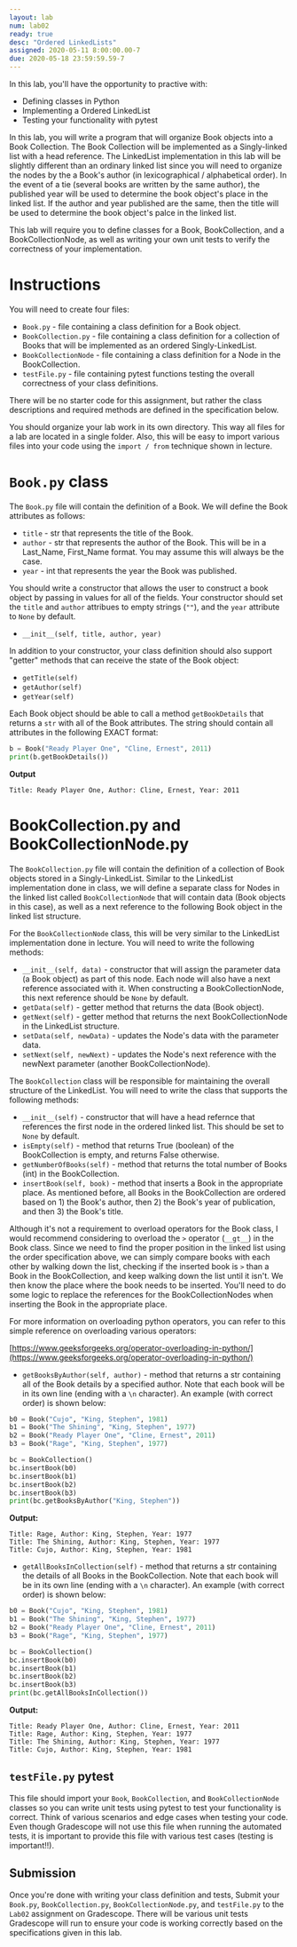 ```yaml
---
layout: lab
num: lab02
ready: true
desc: "Ordered LinkedLists"
assigned: 2020-05-11 8:00:00.00-7
due: 2020-05-18 23:59:59.59-7
---
```


In this lab, you'll have the opportunity to practive with:

* Defining classes in Python
* Implementing a Ordered LinkedList
* Testing your functionality with pytest

In this lab, you will write a program that will organize Book objects into a Book Collection. The Book Collection will be implemented as a Singly-linked list with a head reference. The LinkedList implementation in this lab will be slightly different than an ordinary linked list since you will need to organize the nodes by the a Book's author (in lexicographical / alphabetical order). In the event of a tie (several books are written by the same author), the published year will be used to determine the book object's place in the linked list. If the author and year published are the same, then the title will be used to determine the book object's palce in the linked list.

This lab will require you to define classes for a Book, BookCollection, and a BookCollectionNode, as well as writing your own unit tests to verify the correctness of your implementation.

# Instructions

You will need to create four files:
* `Book.py` - file containing a class definition for a Book object.
* `BookCollection.py` - file containing a class definition for a collection of Books that will be implemented as an ordered Singly-LinkedList.
* `BookCollectionNode` - file containing a class definition for a Node in the BookCollection.
* `testFile.py` - file containing pytest functions testing the overall correctness of your class definitions.

There will be no starter code for this assignment, but rather the class descriptions and required methods are defined in the specification below.

You should organize your lab work in its own directory. This way all files for a lab are located in a single folder. Also, this will be easy to import various files into your code using the `import / from` technique shown in lecture.

# `Book.py` class

The `Book.py` file will contain the definition of a Book. We will define the Book attributes as follows:

* `title` - str that represents the title of the Book.
* `author` - str that represents the author of the Book. This will be in a Last_Name, First_Name format. You may assume this will always be the case.
* `year` - int that represents the year the Book was published.

You should write a constructor that allows the user to construct a book object by passing in values for all of the fields. Your constructor should set the `title` and `author` attribues to empty strings (`""`), and the `year` attribute to `None` by default.

* `__init__(self, title, author, year)`

In addition to your constructor, your class definition should also support "getter" methods that can receive the state of the Book object:

* `getTitle(self)`
* `getAuthor(self)`
* `getYear(self)`

Each Book object should be able to call a method `getBookDetails` that returns a `str` with all of the Book attributes. The string should contain all attributes in the following EXACT format:

```python
b = Book("Ready Player One", "Cline, Ernest", 2011)
print(b.getBookDetails())
```

<b>Output</b>

```
Title: Ready Player One, Author: Cline, Ernest, Year: 2011
```

# BookCollection.py and BookCollectionNode.py

The `BookCollection.py` file will contain the definition of a collection of Book objects stored in a Singly-LinkedList. Similar to the LinkedList implementation done in class, we will define a separate class for Nodes in the linked list called `BookCollectionNode` that will contain data (Book objects in this case), as well as a next reference to the following Book object in the linked list structure.

For the `BookCollectionNode` class, this will be very similar to the LinkedList implementation done in lecture. You will need to write the following methods:

* `__init__(self, data)` - constructor that will assign the parameter data (a Book object) as part of this node. Each node will also have a next reference associated with it. When constructing a BookCollectionNode, this next reference should be `None` by default.
* `getData(self)` - getter method that returns the data (Book object).
* `getNext(self)` - getter method that returns the next BookCollectionNode in the LinkedList structure. 
* `setData(self, newData)` - updates the Node's data with the parameter data.
* `setNext(self, newNext)` - updates the Node's next reference with the newNext parameter (another BookCollectionNode).

The `BookCollection` class will be responsible for maintaining the overall structure of the LinkedList. You will need to write the class that supports the following methods:

* `__init__(self)` - constructor that will have a head refernce that references the first node in the ordered linked list. This should be set to `None` by default.
* `isEmpty(self)` - method that returns True (boolean) of the BookCollection is empty, and returns False otherwise.
* `getNumberOfBooks(self)` - method that returns the total number of Books (int) in the BookCollection.
* `insertBook(self, book)` - method that inserts a Book in the appropriate place. As mentioned before, all Books in the BookCollection are ordered based on 1) the Book's author, then 2) the Book's year of publication, and then 3) the Book's title.

Although it's not a requirement to overload operators for the Book class, I would recommend considering to overload the `>` operator (`__gt__`) in the Book class. Since we need to find the proper position in the linked list using the order specification above, we can simply compare books with each other by walking down the list, checking if the inserted book is `>` than a Book in the BookCollection, and keep walking down the list until it isn't. We then know the place where the book needs to be inserted. You'll need to do some logic to replace the references for the BookCollectionNodes when inserting the Book in the appropriate place.

For more information on overloading python operators, you can refer to this simple reference on overloading various operators:

[https://www.geeksforgeeks.org/operator-overloading-in-python/](https://www.geeksforgeeks.org/operator-overloading-in-python/)

* `getBooksByAuthor(self, author)` - method that returns a str containing all of the Book details by a specified author. Note that each book will be in its own line (ending with a `\n` character). An example (with correct order) is shown below:

```python
b0 = Book("Cujo", "King, Stephen", 1981)
b1 = Book("The Shining", "King, Stephen", 1977)
b2 = Book("Ready Player One", "Cline, Ernest", 2011)
b3 = Book("Rage", "King, Stephen", 1977)

bc = BookCollection()
bc.insertBook(b0)
bc.insertBook(b1)
bc.insertBook(b2)
bc.insertBook(b3)
print(bc.getBooksByAuthor("King, Stephen"))
```

<b> Output: </b>

```
Title: Rage, Author: King, Stephen, Year: 1977
Title: The Shining, Author: King, Stephen, Year: 1977
Title: Cujo, Author: King, Stephen, Year: 1981
```

* `getAllBooksInCollection(self)` - method that returns a str containing the details of all Books in the BookCollection. Note that each book will be in its own line (ending with a `\n` character). An example (with correct order) is shown below:

```python
b0 = Book("Cujo", "King, Stephen", 1981)
b1 = Book("The Shining", "King, Stephen", 1977)
b2 = Book("Ready Player One", "Cline, Ernest", 2011)
b3 = Book("Rage", "King, Stephen", 1977)

bc = BookCollection()
bc.insertBook(b0)
bc.insertBook(b1)
bc.insertBook(b2)
bc.insertBook(b3)
print(bc.getAllBooksInCollection())
```

<b> Output: </b>

```
Title: Ready Player One, Author: Cline, Ernest, Year: 2011
Title: Rage, Author: King, Stephen, Year: 1977
Title: The Shining, Author: King, Stephen, Year: 1977
Title: Cujo, Author: King, Stephen, Year: 1981
```

## `testFile.py` pytest

This file should import your `Book`, `BookCollection`, and `BookCollectionNode` classes so you can write unit tests using pytest to test your functionality is correct. Think of various scenarios and edge cases when testing your code. Even though Gradescope will not use this file when running the automated tests, it is important to provide this file with various test cases (testing is important!!).

## Submission

Once you're done with writing your class definition and tests, Submit your `Book.py`, `BookCollection.py`, `BookCollectionNode.py`, and `testFile.py` to the `Lab02` assignment on Gradescope. There will be various unit tests Gradescope will run to ensure your code is working correctly based on the specifications given in this lab.

